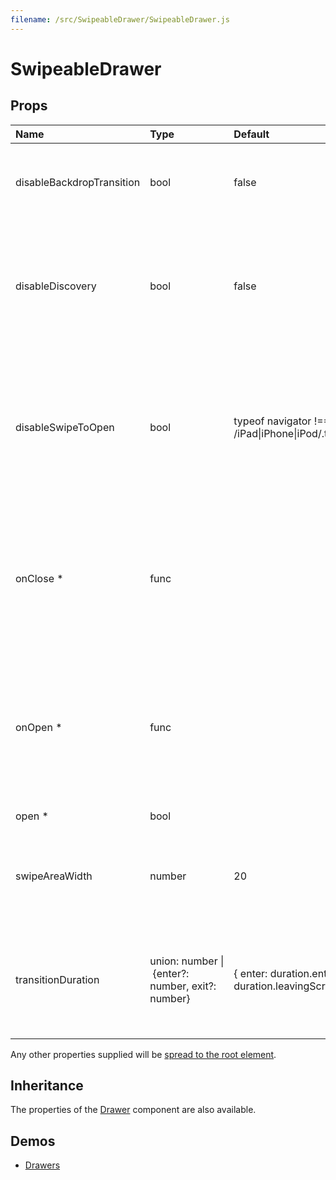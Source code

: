 ```yaml
---
filename: /src/SwipeableDrawer/SwipeableDrawer.js
---
```


<!--- This documentation is automatically generated, do not try to edit it. -->

# SwipeableDrawer



## Props

| Name | Type | Default | Description |
|:-----|:-----|:--------|:------------|
| <span class="prop-name">disableBackdropTransition</span> | <span class="prop-type">bool | <span class="prop-default">false</span> | Disable the backdrop transition. This can improve the FPS on low-end devices. |
| <span class="prop-name">disableDiscovery</span> | <span class="prop-type">bool | <span class="prop-default">false</span> | If `true`, touching the screen near the edge of the drawer will not slide in the drawer a bit to promote accidental discovery of the swipe gesture. |
| <span class="prop-name">disableSwipeToOpen</span> | <span class="prop-type">bool | <span class="prop-default">typeof navigator !== 'undefined' && /iPad&#124;iPhone&#124;iPod/.test(navigator.userAgent)</span> | If `true`, swipe to open is disabled. This is useful in browsers where swiping triggers navigation actions. Swiping is disabled on iOS browsers by default. |
| <span class="prop-name required">onClose *</span> | <span class="prop-type">func |  | Callback fired when the component requests to be closed.<br><br>**Signature:**<br>`function(event: object) => void`<br>*event:* The event source of the callback |
| <span class="prop-name required">onOpen *</span> | <span class="prop-type">func |  | Callback fired when the component requests to be opened.<br><br>**Signature:**<br>`function(event: object) => void`<br>*event:* The event source of the callback |
| <span class="prop-name required">open *</span> | <span class="prop-type">bool |  | If `true`, the drawer is open. |
| <span class="prop-name">swipeAreaWidth</span> | <span class="prop-type">number | <span class="prop-default">20</span> | The width of the left most (or right most) area in pixels where the drawer can be swiped open from. |
| <span class="prop-name">transitionDuration</span> | <span class="prop-type">union:&nbsp;number&nbsp;&#124;<br>&nbsp;{enter?: number, exit?: number}<br> | <span class="prop-default">{ enter: duration.enteringScreen, exit: duration.leavingScreen }</span> | The duration for the transition, in milliseconds. You may specify a single timeout for all transitions, or individually with an object. |

Any other properties supplied will be [spread to the root element](/guides/api#spread).

## Inheritance

The properties of the [Drawer](/api/drawer) component are also available.

## Demos

- [Drawers](/demos/drawers)

